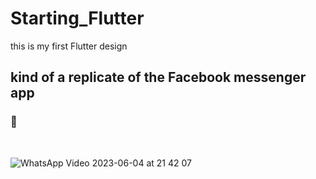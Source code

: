 # Starting_Flutter
this is my first Flutter design 
## kind of a replicate of the Facebook messenger app
### 🎥
<br> 


![WhatsApp Video 2023-06-04 at 21 42 07](https://github.com/omar546/Starting_Flutter/assets/71936776/77c54bcf-51e7-449c-8903-6d330e3370ef)




